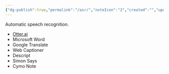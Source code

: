```yaml
---
{"dg-publish":true,"permalink":"/asr/","noteIcon":"2","created":"","updated":""}
---
```


Automatic speech recognition.
- [Otter.ai](https://otter.ai/home)
- Microsoft Word
- Google Translate
- Web Captioner
- Descript
- Simon Says
- Cymo Note